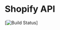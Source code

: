 # Shopify API
[![Build Status](https://github.com/Shopify/shopify-ruby-api/workflows/CI/badge.svg?branch=master)] 